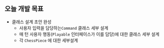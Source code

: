 ## 오늘 개발 목표

* 클래스 설계 초안 완성
  * 사용자 입력을 담당하는`Command` 클래스 세부 설계
  * 매 턴 사용자 행동(`Playable` 인터페이스가 이를 담당)에 대한 클래스 세부 설계
  * 각 `ChessPiece` 에 대한 세부설계


